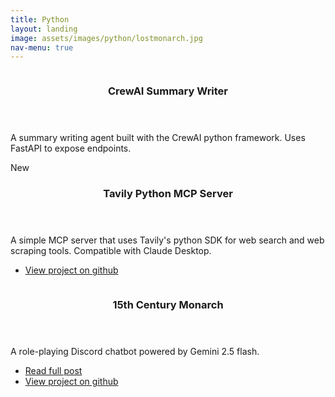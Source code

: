 ```yaml
---
title: Python
layout: landing
image: assets/images/python/lostmonarch.jpg
nav-menu: true
---
```


<!-- Main -->
<div id="main">

<!-- Two -->
<section id="two" class="spotlights">
	<section>
		<a href="generic.html" class="image">
			<img src="{% link assets/images/python/crewsummarywriter.jpg %}" alt="" data-position="center center" />
		</a>
		<div class="content">
			<div class="inner">
				<header class="major">
					<h3>CrewAI Summary Writer</h3>
				</header>
				<p>A summary writing agent built with the CrewAI python framework. Uses FastAPI to expose endpoints.</p>
				<span class="badge">New</span> 
			</div>
		</div>
	</section>
	<section>
		<a href="generic.html" class="image">
			<img src="{% link assets/images/python/claudetavilymcp.jpg %}" alt="" data-position="top center" />
		</a>
		<div class="content">
			<div class="inner">
				<header class="major">
					<h3>Tavily Python MCP Server</h3>
				</header>
				<p>A simple MCP server that uses Tavily's python SDK for web search and web scraping tools. Compatible with Claude Desktop.</p>
				<ul class="actions">
					<li><a href="https://github.com/nvdutta/Tavily-Python-MCP" class="button">View project on github</a></li>
				</ul>
			</div>
		</div>
	</section>
	<section>
		<a href="generic.html" class="image">
			<img src="{% link assets/images/python/lostmonarch.jpg %}" alt="" data-position="25% 25%" />
		</a>
		<div class="content">
			<div class="inner">
				<header class="major">
					<h3>15th Century Monarch</h3>
				</header>
				<p>A role-playing Discord chatbot powered by Gemini 2.5 flash.</p>
                <ul class="actions">
					<li><a href="monarch-bot.html" class="button">Read full post</a></li>
					<li><a href="https://github.com/nvdutta/15th-Century-Monarch" class="button">View project on github</a></li>
				</ul>
			</div>
		</div>
	</section>
</section>

</div>
